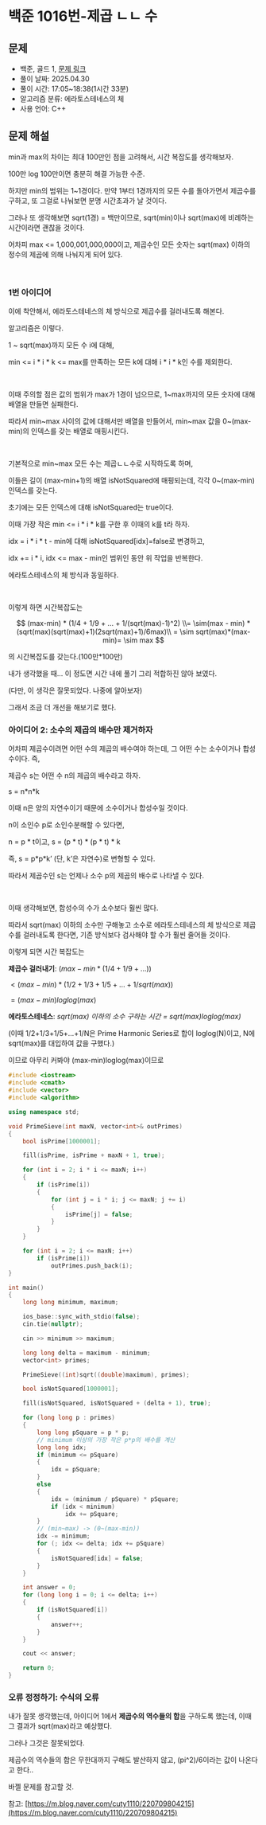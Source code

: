 # 백준 1016번-제곱 ㄴㄴ 수

## 문제

- 백준, 골드 1, [문제 링크](https://www.acmicpc.net/problem/1016 "https://www.acmicpc.net/problem/1016")
- 풀이 날짜: 2025.04.30
- 풀이 시간: 17:05~18:38(1시간 33분)
- 알고리즘 분류: 에라토스테네스의 체
- 사용 언어: C++

## 문제 해설

min과 max의 차이는 최대 100만인 점을 고려해서, 시간 복잡도를 생각해보자.

100만 log 100만이면 충분히 해결 가능한 수준.

하지만 min의 범위는 1~1경이다. 만약 1부터 1경까지의 모든 수를 돌아가면서 제곱수를 구하고, 또 그걸로 나눠보면 분명 시간초과가 날 것이다.

그러나 또 생각해보면 sqrt(1경) = 백만이므로, sqrt(min)이나 sqrt(max)에 비례하는 시간이라면 괜찮을 것이다.

어차피 max <= 1,000,001,000,000이고, 제곱수인 모든 숫자는 sqrt(max) 이하의 정수의 제곱에 의해 나눠지게 되어 있다.

<br>

### 1번 아이디어

이에 착안해서, 에라토스테네스의 체 방식으로 제곱수를 걸러내도록 해본다.

알고리즘은 이렇다.

1 ~ sqrt(max)까지 모든 수 i에 대해,

min <= i \* i \* k <= max를 만족하는 모든 k에 대해 i \* i \* k인 수를 제외한다.

<br>

이때 주의할 점은 값의 범위가 max가 1경이 넘으므로, 1~max까지의 모든 숫자에 대해 배열을 만들면 실패한다.

따라서 min~max 사이의 값에 대해서만 배열을 만들어서, min~max 값을 0~(max-min)의 인덱스를 갖는 배열로 매핑시킨다.

<br>

기본적으로 min~max 모든 수는 제곱ㄴㄴ수로 시작하도록 하며,

이들은 길이 (max-min+1)의 배열 isNotSquared에 매핑되는데, 각각 0~(max-min) 인덱스를 갖는다.

초기에는 모든 인덱스에 대해 isNotSquared는 true이다.

이때 가장 작은 min <= i \* i \* k를 구한 후 이때의 k를 t라 하자.

idx = i \* i \* t - min에 대해 isNotSquared\[idx\]=false로 변경하고,

idx += i \* i, idx <= max - min인 범위인 동안 위 작업을 반복한다.

에라토스테네스의 체 방식과 동일하다.

<br>

이렇게 하면 시간복잡도는

$$
(max-min) * (1/4 + 1/9 + ... + 1/(sqrt(max)-1)^2)
\\= \sim(max - min) * (sqrt(max)(sqrt(max)+1)(2sqrt(max)+1)/6max)\\
= \sim sqrt(max)*(max-min)= \sim max
$$

의 시간복잡도를 갖는다.(100만\*100만)

내가 생각했을 때... 이 정도면 시간 내에 풀기 그리 적합하진 않아 보였다.

(다만, 이 생각은 잘못되었다. 나중에 알아보자)

그래서 조금 더 개선을 해보기로 했다.

### 아이디어 2: 소수의 제곱의 배수만 제거하자

어차피 제곱수이려면 어떤 수의 제곱의 배수여야 하는데, 그 어떤 수는 소수이거나 합성수이다. 즉,

제곱수 s는 어떤 수 n의 제곱의 배수라고 하자.

s = n\*n\*k

이때 n은 양의 자연수이기 때문에 소수이거나 합성수일 것이다.

n이 소인수 p로 소인수분해할 수 있다면,

n = p \* t이고, s = (p \* t) \* (p \* t) \* k

즉, s = p\*p\*k’ (단, k’은 자연수)로 변형할 수 있다.

따라서 제곱수인 s는 언제나 소수 p의 제곱의 배수로 나타낼 수 있다.

<br>

이때 생각해보면, 합성수의 수가 소수보다 훨씬 많다.

따라서 sqrt(max) 이하의 소수만 구해놓고 소수로 에라토스테네스의 체 방식으로 제곱수를 걸러내도록 한다면, 기존 방식보다 검사해야 할 수가 훨씬 줄어들 것이다.

이렇게 되면 시간 복잡도는

**제곱수 걸러내기**: $(max - min * (1/4 + 1/9 + ...))$

$< (max-min) * (1/2 + 1/3 + 1/5 + ... + 1/sqrt(max))$

$= (max-min)loglog(max)$

**에라토스테네스**: *sqrt(max) 이하의 소수 구하는 시간 = sqrt(max)loglog(max)*

(이때 1/2+1/3+1/5+...+1/N은 Prime Harmonic Series로 합이 loglog(N)이고, N에 sqrt(max)를 대입하여 값을 구했다.)

이므로 아무리 커봐야 (max-min)loglog(max)이므로

```cpp
#include <iostream>
#include <cmath>
#include <vector>
#include <algorithm>

using namespace std;

void PrimeSieve(int maxN, vector<int>& outPrimes)
{
    bool isPrime[1000001];

    fill(isPrime, isPrime + maxN + 1, true);

    for (int i = 2; i * i <= maxN; i++)
    {
        if (isPrime[i])
        {
            for (int j = i * i; j <= maxN; j += i)
            {
                isPrime[j] = false;
            }
        }
    }

    for (int i = 2; i <= maxN; i++)
        if (isPrime[i])
            outPrimes.push_back(i);
}

int main()
{
    long long minimum, maximum;

    ios_base::sync_with_stdio(false);
    cin.tie(nullptr);

    cin >> minimum >> maximum;

    long long delta = maximum - minimum;
    vector<int> primes;

    PrimeSieve((int)sqrt((double)maximum), primes);

    bool isNotSquared[1000001];

    fill(isNotSquared, isNotSquared + (delta + 1), true);

    for (long long p : primes)
    {
        long long pSquare = p * p;
        // minimum 이상의 가장 작은 p*p의 배수를 계산
        long long idx;
        if (minimum <= pSquare)
        {
            idx = pSquare;
        }
        else
        {
            idx = (minimum / pSquare) * pSquare;
            if (idx < minimum)
                idx += pSquare;
        }
        // (min~max) -> (0~(max-min))
        idx -= minimum;
        for (; idx <= delta; idx += pSquare)
        {
            isNotSquared[idx] = false;
        }
    }

    int answer = 0;
    for (long long i = 0; i <= delta; i++)
    {
        if (isNotSquared[i])
        {
            answer++;
        }
    }

    cout << answer;

    return 0;
}
```

### 오류 정정하기: 수식의 오류

내가 잘못 생각했는데, 아이디어 1에서 **제곱수의 역수들의 합**을 구하도록 했는데, 이때 그 결과가 sqrt(max)라고 예상했다.

그러나 그것은 잘못되었다.

제곱수의 역수들의 합은 무한대까지 구해도 발산하지 않고, (pi^2)/6이라는 값이 나온다고 한다..

바젤 문제를 참고할 것.

참고: [https://m.blog.naver.com/cuty1110/220709804215](https://m.blog.naver.com/cuty1110/220709804215)
